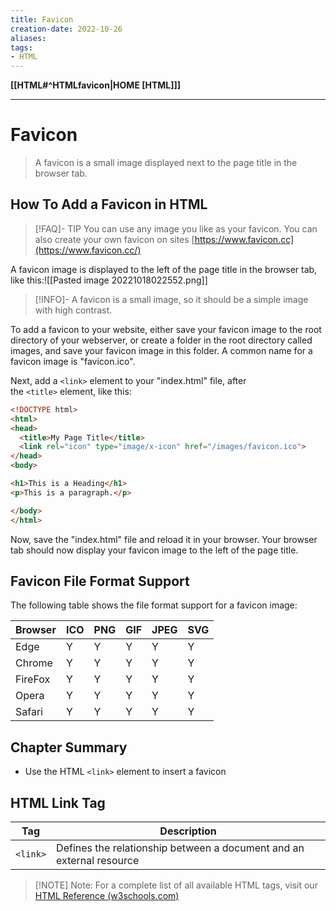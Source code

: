 ```yaml
---
title: Favicon
creation-date: 2022-10-26
aliases:
tags:
- HTML
---
```

**[[HTML#^HTMLfavicon|HOME [HTML]]]**

---
# Favicon

> A favicon is a small image displayed next to the page title in the browser tab.

## How To Add a Favicon in HTML
>[!FAQ]- TIP
>You can use any image you like as your favicon. You can also create your own favicon on sites
> [https://www.favicon.cc](https://www.favicon.cc/)

A favicon image is displayed to the left of the page title in the browser tab, like this:![[Pasted image 20221018022552.png]]

>[!INFO]- A favicon is a small image, so it should be a simple image with high contrast.

To add a favicon to your website, either save your favicon image to the root directory of your webserver, or create a folder in the root directory called images, and save your favicon image in this folder. A common name for a favicon image is "favicon.ico".

Next, add a `<link>` element to your "index.html" file, after the `<title>` element, like this:
```HTML
<!DOCTYPE html>
<html>
<head>
  <title>My Page Title</title>
  <link rel="icon" type="image/x-icon" href="/images/favicon.ico">
</head>
<body>

<h1>This is a Heading</h1>
<p>This is a paragraph.</p>

</body>
</html>
```
Now, save the "index.html" file and reload it in your browser. Your browser tab should now display your favicon image to the left of the page title.

## Favicon File Format Support
The following table shows the file format support for a favicon image:

| Browser | ICO | PNG | GIF | JPEG | SVG |
| ------- | --- | --- | --- | ---- | --- |
| Edge    | Y   | Y   | Y   | Y    | Y   |
| Chrome  | Y   | Y   | Y   | Y    | Y   |
| FireFox | Y   | Y   | Y   | Y    | Y   |
| Opera   | Y   | Y   | Y   | Y    | Y   |
| Safari  | Y   | Y   | Y   | Y    | Y    |

## Chapter Summary
- Use the HTML `<link>` element to insert a favicon

## HTML Link Tag

| Tag      | Description |
| -------- | ----------- |
| `<link>` | Defines the relationship between a document and an external resource            |

>[!NOTE] Note:
> For a complete list of all available HTML tags, visit our [HTML Reference (w3schools.com)](https://www.w3schools.com/tags/default.asp)